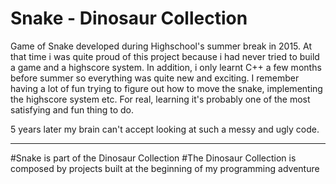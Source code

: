 # Snake - Dinosaur Collection
Game of Snake developed during Highschool's summer break in 2015. At that time i was quite proud of this project because i had never tried to build a game and a highscore system. In addition, i only learnt C++ a few months before summer so everything was quite new and exciting. I remember having a lot of fun trying to figure out how to move the snake, implementing the highscore system etc. For real, learning it's probably one of the most satisfying and fun thing to do.

5 years later my brain can't accept looking at such a messy and ugly code.




------------------------------------------------------------------------------------
#Snake is part of the Dinosaur Collection
#The Dinosaur Collection is composed by projects built at the beginning of my programming adventure
